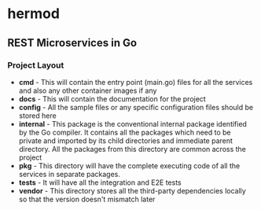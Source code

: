 # hermod
## REST Microservices in Go

### Project Layout

* **cmd** - This will contain the entry point (main.go) files for all the services and also any other container images if any
* **docs** - This will contain the documentation for the project
* **config** - All the sample files or any specific configuration files should be stored here
* **internal** - This package is the conventional internal package identified by the Go compiler. It contains all the packages which need to be private and imported by its child directories and immediate parent directory. All the packages from this directory are common across the project
* **pkg** - This directory will have the complete executing code of all the services in separate packages.
* **tests** - It will have all the integration and E2E tests
* **vendor** - This directory stores all the third-party dependencies locally so that the version doesn't mismatch later